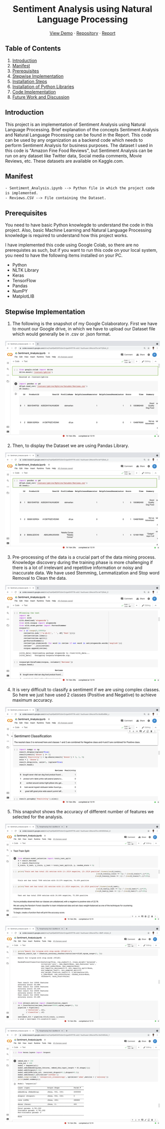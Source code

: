 <h1 align="center"> Sentiment Analysis using Natural Language Processing </h1>

<p align="center">
    <a href=" " title="Sentiment Analysis">View Demo</a>
    ·
    <a href=" " title="Sentiment Analysis">Repository</a>
    ·
    <a href=" " title="Sentiment Analysis">Report</a>
</p>


## Table of Contents

1. [Introduction](#introduction)
2. [Manifest](#manifest)
3. [Prerequisites](#prerequisites)
4. [Stepwise Implementation](#stepwise-implementation)
5. [Installation Steps](#%EF%B8%8F-installation-steps)
6. [Installation of Python Libraries](#-installation-of-important-libraries)
7. [Code Implementation](##-implementation-of-code)
8. [Future Work and Discussion](#-future-scope)

## Introduction

This project is an implementation of Sentiment Analysis using Natural Language Processing. Brief explanation of the concepts Sentiment Analysis and Natural Language Processing can be found in the Report. This code can be used by any organization as a backend code which needs to perform Sentiment Analysis for business purposes. The dataset I used in this code is "Amazon Fine Food Reviews", but Sentiment Analysis can be run on any dataset like Twitter data, Social media comments, Movie Reviews, etc. These datasets are available on Kaggle.com. 



## Manifest

```
- Sentiment_Analysis.ipynb --> Python file in which the project code is implemented.
- Reviews.CSV --> File containing the Dataset. 

```

## Prerequisites

You need to have basic Python knowlegde to understand the code in this project. Also, basic Machine Learning and Natural Language Processing knowledge is required to understand how this project works.

I have implemented this code using Google Colab, so there are no prerequistes as such, but if you want to run this code on your local system, you need to have the following items installed on your PC. 

- Python
- NLTK Library
- Keras
- TensorFlow
- Pandas
- NumPY
- MatplotLIB

## Stepwise Implementation

1. The following is the snapshot of my Google Colaboratory. First we have to mount our Google drive, in which we have to upload our Dataset file which would generally be in .csv or .json format. 

![stepwise-implementation](Images/snapshot1.png)

2. Then, to display the Dataset we are using Pandas Library. 

![stepwise-implementation](Images/snapshot2.png)

3. Pre-processing of the data is a crucial part of the data mining process. Knowledge discovery during the training phase is more challenging if there is a lot of irrelevant and repetitive information or noisy and inaccurate data. We have used Stemming, Lemmatization and Stop word Removal to Clean the data.

![stepwise-implementation](Images/snapshot3.png)

4. It is very difficult to classify a sentiment if we are using complex classes. So here we just have used 2 classes (Positive and Negative) to achieve maximum accuracy.

![stepwise-implementation](Images/snapshot4.png)

5. This snapshot shows the accuracy of different number of features we selected for the analysis.

![stepwise-implementation](Images/snapshot5.png)

![stepwise-implementation](Images/snapshot6.png)

![stepwise-implementation](Images/snapshot7.png)



















​    

